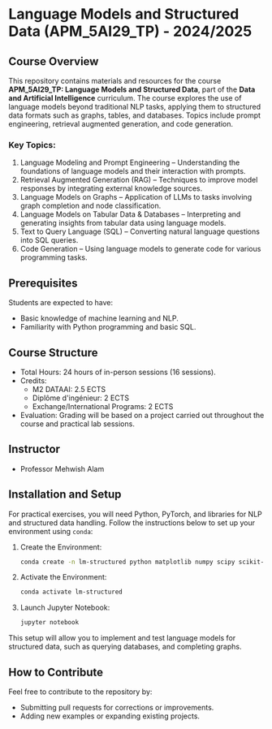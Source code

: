 # Language Models and Structured Data (APM_5AI29_TP) - 2024/2025

## Course Overview

This repository contains materials and resources for the course **APM_5AI29_TP: Language Models and Structured Data**, part of the **Data and Artificial Intelligence** curriculum. The course explores the use of language models beyond traditional NLP tasks, applying them to structured data formats such as graphs, tables, and databases. Topics include prompt engineering, retrieval augmented generation, and code generation.

### Key Topics:

1. Language Modeling and Prompt Engineering – Understanding the foundations of language models and their interaction with prompts.  
2. Retrieval Augmented Generation (RAG) – Techniques to improve model responses by integrating external knowledge sources.  
3. Language Models on Graphs – Application of LLMs to tasks involving graph completion and node classification.  
4. Language Models on Tabular Data & Databases – Interpreting and generating insights from tabular data using language models.  
5. Text to Query Language (SQL) – Converting natural language questions into SQL queries.  
6. Code Generation – Using language models to generate code for various programming tasks.  

## Prerequisites

Students are expected to have:
- Basic knowledge of machine learning and NLP.
- Familiarity with Python programming and basic SQL.

## Course Structure

- Total Hours: 24 hours of in-person sessions (16 sessions).
- Credits: 
  - M2 DATAAI: 2.5 ECTS  
  - Diplôme d'ingénieur: 2 ECTS  
  - Exchange/International Programs: 2 ECTS
- Evaluation: Grading will be based on a project carried out throughout the course and practical lab sessions.

## Instructor

- Professor Mehwish Alam

## Installation and Setup

For practical exercises, you will need Python, PyTorch, and libraries for NLP and structured data handling. Follow the instructions below to set up your environment using `conda`:

1. Create the Environment:
   ```bash
   conda create -n lm-structured python matplotlib numpy scipy scikit-image ipykernel pandas scikit-learn jupyter tqdm pytorch torchvision torchaudio pytorch-cuda=12.1 -c pytorch -c nvidia
   ```
2. Activate the Environment:
   ```bash
   conda activate lm-structured
   ```
4. Launch Jupyter Notebook:
   ```bash
   jupyter notebook
   ```

This setup will allow you to implement and test language models for structured data, such as querying databases, and completing graphs.

## How to Contribute

Feel free to contribute to the repository by:
- Submitting pull requests for corrections or improvements.
- Adding new examples or expanding existing projects.
